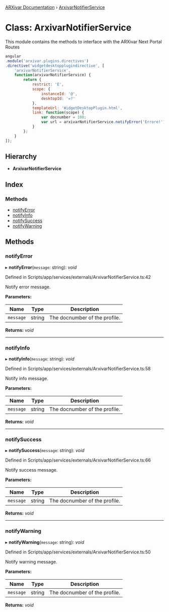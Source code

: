 [ARXivar Documentation](../globals.md) › [ArxivarNotifierService](arxivarnotifierservice.md)

# Class: ArxivarNotifierService

This module contains the methods to interface with the ARXivar Next Portal Routes
```javascript
angular
.module('arxivar.plugins.directives')
.directive('widgetdesktopplugindirective', [
	'arxivarNotifierService',
	function(arxivarNotifierService) {
		return {
			restrict: 'E',
			scope: {
				instanceId: '@',
				desktopId: '=?'
			},
			templateUrl: 'WidgetDesktopPlugin.html',
			link: function(scope) {
				var docnumber = 100;
				var url = arxivarNotifierService.notifyError('Errore!');
			}
		};
	}
]);
```

## Hierarchy

* **ArxivarNotifierService**

## Index

### Methods

* [notifyError](arxivarnotifierservice.md#notifyerror)
* [notifyInfo](arxivarnotifierservice.md#notifyinfo)
* [notifySuccess](arxivarnotifierservice.md#notifysuccess)
* [notifyWarning](arxivarnotifierservice.md#notifywarning)

## Methods

###  notifyError

▸ **notifyError**(`message`: string): *void*

Defined in Scripts/app/services/externals/ArxivarNotifierService.ts:42

Notify error message.

**Parameters:**

Name | Type | Description |
------ | ------ | ------ |
`message` | string | The docnumber of the profile.  |

**Returns:** *void*

___

###  notifyInfo

▸ **notifyInfo**(`message`: string): *void*

Defined in Scripts/app/services/externals/ArxivarNotifierService.ts:58

Notify info message.

**Parameters:**

Name | Type | Description |
------ | ------ | ------ |
`message` | string | The docnumber of the profile.  |

**Returns:** *void*

___

###  notifySuccess

▸ **notifySuccess**(`message`: string): *void*

Defined in Scripts/app/services/externals/ArxivarNotifierService.ts:66

Notify success message.

**Parameters:**

Name | Type | Description |
------ | ------ | ------ |
`message` | string | The docnumber of the profile.  |

**Returns:** *void*

___

###  notifyWarning

▸ **notifyWarning**(`message`: string): *void*

Defined in Scripts/app/services/externals/ArxivarNotifierService.ts:50

Notify warning message.

**Parameters:**

Name | Type | Description |
------ | ------ | ------ |
`message` | string | The docnumber of the profile.  |

**Returns:** *void*
